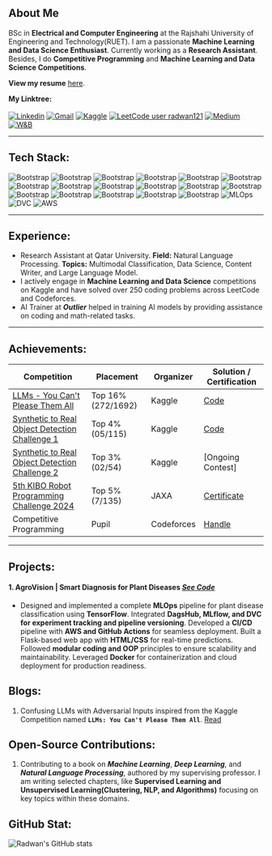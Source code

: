 ## About Me
BSc in **Electrical and Computer Engineering** at the Rajshahi University of Engineering and Technology(RUET). I am a passionate **Machine Learning and Data Science Enthusiast**. Currently working as a **Research Assistant**. Besides, I do **Competitive Programming** and **Machine Learning and Data Science Competitions**.<br>

__View my resume__ [here](https://github.com/rakukanteki/files/blob/main/Radwan_s_CV.pdf).

**My Linktree:** <br><br>
[![Linkedin](https://img.shields.io/badge/-LinkedIn-blue?style=flat&logo=Linkedin&logoColor=white)](https://www.linkedin.com/in/khondokar-radwanur-rahman-45a268226/)
[![Gmail](https://img.shields.io/badge/-Gmail-c14438?style=flat&logo=Gmail&logoColor=white)](mailto:radwankhondokar20@gmail.com)
[![Kaggle](https://img.shields.io/badge/-Kaggle-20BEFF?style=flat&logo=Kaggle&logoColor=white)](https://www.kaggle.com/radwankhondokar)
[![LeetCode user radwan121](https://img.shields.io/badge/dynamic/json?style=flat&labelColor=black&color=%23ffa116&label=Solved&query=solvedOverTotal&url=https%3A%2F%2Fleetcode-badge.vercel.app%2Fapi%2Fusers%2Fradwan121&logo=leetcode&logoColor=yellow)](https://leetcode.com/radwan121/)
[![Medium](https://img.shields.io/badge/-Medium-000000?style=flat&logo=Medium&logoColor=white)](https://medium.com/@optimisticfellow3652)
<a href="https://wandb.ai/optimisticfellow3652" target="_blank"><img src="https://img.shields.io/badge/Weights_&_Biases-FFBE00?style=flat&logo=WeightsAndBiases&logoColor=white" alt="W&B"></a>
<hr>

## Tech Stack:
![Bootstrap](https://img.shields.io/badge/-Python-05122A?style=flat&logo=Python&color=353535) ![Bootstrap](https://img.shields.io/badge/-JavaScript-05122A?style=flat&logo=JavaScript&color=353535) ![Bootstrap](https://img.shields.io/badge/-C/C%2B%2B-05122A?style=flat&logo=C/C++&color=353535) ![Bootstrap](https://img.shields.io/badge/-React-05122A?style=flat-square&logo=React&color=353535) ![Bootstrap](https://img.shields.io/badge/-Django-05122A?style=flat-square&logo=Django&color=353535) ![Bootstrap](https://img.shields.io/badge/-Scikit%20Learn-05122A?style=flat&logo=Scikit-Learn&color=353535) ![Bootstrap](https://img.shields.io/badge/-Pandas-05122A?style=flat&logo=Pandas&color=353535) ![Bootstrap](https://img.shields.io/badge/-Numpy-05122A?style=flat&logo=Numpy&color=353535) ![Bootstrap](https://img.shields.io/badge/-Matplotlib-05122A?style=flat&logo=Matplotlib&color=353535)  ![Bootstrap](https://img.shields.io/badge/-OpenCV-05122A?style=flat&logo=OpenCV&color=353535)
![Bootstrap](https://img.shields.io/badge/-TensorFlow-05122A?style=flat&logo=TensorFlow&color=353535) ![Bootstrap](https://img.shields.io/badge/-PyTorch-05122A?style=flat&logo=PyTorch&color=353535) ![Bootstrap](https://img.shields.io/badge/-Flask-05122A?style=flat&logo=Flask&color=353535) ![Bootstrap](https://img.shields.io/badge/-FastAPI-05122A?style=flat&logo=FastAPI&color=353535)
![Bootstrap](https://img.shields.io/badge/-Docker-05122A?style=flat&logo=Docker&color=353535) ![Bootstrap](https://img.shields.io/badge/-Git-05122A?style=flat&logo=Git&color=353535) ![Bootstrap](https://img.shields.io/badge/-Linux-05122A?style=flat&logo=Linux&color=353535) ![MLOps](https://img.shields.io/badge/-MLOps-05122A?style=flat&logo=mlflow&color=353535) ![DVC](https://img.shields.io/badge/-DVC-05122A?style=flat&logo=dvc&color=353535) ![AWS](https://img.shields.io/badge/-AWS-05122A?style=flat&logo=amazonaws&color=353535)

<hr>

## Experience:
- Research Assistant at Qatar University. **Field:** Natural Language Processing. **Topics:** Multimodal Classification, Data Science, Content Writer, and Large Language Model.
- I actively engage in __Machine Learning and Data Science__ competitions on Kaggle and have solved over 250 coding problems across LeetCode and Codeforces.
- AI Trainer at ___Outlier___ helped in training AI models by providing assistance on coding and math-related tasks.
<hr>

## Achievements:
| Competition | Placement | Organizer | Solution / Certification |
|-------------|-----------|-----------|--------------|
| [LLMs - You Can't Please Them All](https://www.kaggle.com/competitions/llms-you-cant-please-them-all) | Top 16% (272/1692) | Kaggle | [Code](https://www.kaggle.com/code/radwankhondokar/confusing-llms-with-adversial-inputs) |
| [Synthetic to Real Object Detection Challenge 1](https://www.kaggle.com/competitions/synthetic-2-real-object-detection-challenge/leaderboard?tab=public) | Top 4% (05/115) | Kaggle | [Code](https://www.kaggle.com/code/radwankhondokar/object-detection-yolov8x) |
| [Synthetic to Real Object Detection Challenge 2](https://www.kaggle.com/competitions/synthetic-2-real-object-detection-challenge/leaderboard?tab=public) | Top 3% (02/54) | Kaggle | [Ongoing Contest] |
| [5th KIBO Robot Programming Challenge 2024](http://humans-in-space.jaxa.jp/en/biz-lab/kuoa/kibo-rpc/) | Top 5% (7/135) | JAXA | [Certificate](https://www.linkedin.com/in/khradwan/details/honors/) |
| Competitive Programming | Pupil | Codeforces | [Handle](https://codeforces.com/profile/radwan1210) |
<hr>

## Projects:
#### 1. __AgroVision | Smart Diagnosis for Plant Diseases__  ___[See Code](https://github.com/rakukanteki/Plant-Disease-Classification-using-MLflow-and-DVC)___
   - Designed and implemented a complete **MLOps** pipeline for plant disease classification using **TensorFlow**. Integrated **DagsHub, MLflow, and DVC for experiment tracking and pipeline versioning**. Developed a **CI/CD**  pipeline with **AWS and GitHub Actions** for seamless deployment. Built a Flask-based web app with **HTML/CSS** for real-time predictions. Followed **modular coding and OOP** principles to ensure scalability and maintainability. Leveraged **Docker** for containerization and cloud deployment for production readiness.

## Blogs:
1. Confusing LLMs with Adversarial Inputs inspired from the Kaggle Competition named **`LLMs: You Can't Please Them All`**. [Read](https://medium.com/@optimisticfellow3652/confusing-llms-with-adversarial-inputs-4a2269f5e20b)

## Open-Source Contributions:
1. Contributing to a book on ***Machine Learning***, ***Deep Learning***, and ***Natural Language Processing***, authored by my supervising professor. I am writing selected chapters, like **Supervised Learning and Unsupervised Learning(Clustering, NLP, and Algorithms)** focusing on key topics within these domains.

## GitHub Stat:
![Radwan's GitHub stats](https://github-readme-stats.vercel.app/api?username=rakukanteki&theme=tokyonight&show_icons=true)

